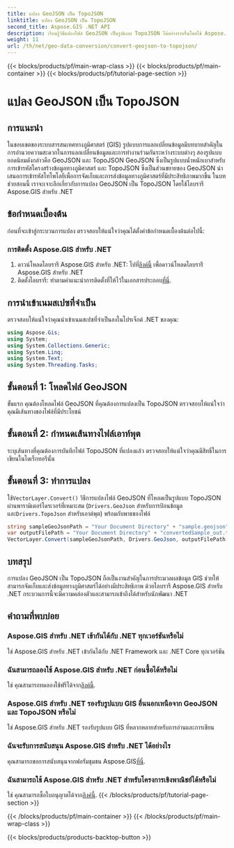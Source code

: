 ```yaml
---
title: แปลง GeoJSON เป็น TopoJSON
linktitle: แปลง GeoJSON เป็น TopoJSON
second_title: Aspose.GIS .NET API
description: เรียนรู้วิธีแปลงไฟล์ GeoJSON เป็นรูปแบบ TopoJSON ได้อย่างราบรื่นโดยใช้ Aspose.GIS สำหรับไลบรารี .NET เพิ่มประสิทธิภาพการประมวลผลข้อมูล GIS ของคุณ
weight: 11
url: /th/net/geo-data-conversion/convert-geojson-to-topojson/
---
```


{{< blocks/products/pf/main-wrap-class >}}
{{< blocks/products/pf/main-container >}}
{{< blocks/products/pf/tutorial-page-section >}}

# แปลง GeoJSON เป็น TopoJSON

## การแนะนำ
ในขอบเขตของระบบสารสนเทศทางภูมิศาสตร์ (GIS) รูปแบบการแลกเปลี่ยนข้อมูลมีบทบาทสำคัญในการอำนวยความสะดวกในการแลกเปลี่ยนข้อมูลและการทำงานร่วมกันระหว่างระบบต่างๆ สองรูปแบบยอดนิยมดังกล่าวคือ GeoJSON และ TopoJSON GeoJSON ซึ่งเป็นรูปแบบน้ำหนักเบาสำหรับการเข้ารหัสโครงสร้างข้อมูลทางภูมิศาสตร์ และ TopoJSON ซึ่งเป็นส่วนขยายของ GeoJSON นำเสนอการเข้ารหัสโทโพโลยีเพื่อการจัดเก็บและการส่งข้อมูลทางภูมิศาสตร์ที่มีประสิทธิภาพมากขึ้น ในบทช่วยสอนนี้ เราจะเจาะลึกเกี่ยวกับการแปลง GeoJSON เป็น TopoJSON โดยใช้ไลบรารี Aspose.GIS สำหรับ .NET
## ข้อกำหนดเบื้องต้น
ก่อนที่จะเข้าสู่กระบวนการแปลง ตรวจสอบให้แน่ใจว่าคุณได้ตั้งค่าข้อกำหนดเบื้องต้นต่อไปนี้:
### การติดตั้ง Aspose.GIS สำหรับ .NET
1.  ดาวน์โหลดไลบรารี Aspose.GIS สำหรับ .NET: ไปที่[ลิงค์นี้](https://releases.aspose.com/gis/net/) เพื่อดาวน์โหลดไลบรารี Aspose.GIS สำหรับ .NET
2.  ติดตั้งไลบรารี: ทำตามคำแนะนำการติดตั้งที่ให้ไว้ในเอกสารประกอบ[ที่นี่](https://reference.aspose.com/gis/net/).

## การนำเข้าเนมสเปซที่จำเป็น
ตรวจสอบให้แน่ใจว่าคุณนำเข้าเนมสเปซที่จำเป็นลงในโปรเจ็กต์ .NET ของคุณ:
```csharp
using Aspose.Gis;
using System;
using System.Collections.Generic;
using System.Linq;
using System.Text;
using System.Threading.Tasks;
```

## ขั้นตอนที่ 1: โหลดไฟล์ GeoJSON
ขั้นแรก คุณต้องโหลดไฟล์ GeoJSON ที่คุณต้องการแปลงเป็น TopoJSON ตรวจสอบให้แน่ใจว่าคุณมีเส้นทางของไฟล์ที่มีประโยชน์
## ขั้นตอนที่ 2: กำหนดเส้นทางไฟล์เอาท์พุต
ระบุเส้นทางที่คุณต้องการบันทึกไฟล์ TopoJSON ที่แปลงแล้ว ตรวจสอบให้แน่ใจว่าคุณมีสิทธิ์ในการเขียนในไดเร็กทอรีนั้น
## ขั้นตอนที่ 3: ทำการแปลง
 ใช้`VectorLayer.Convert()` วิธีการแปลงไฟล์ GeoJSON ที่โหลดเป็นรูปแบบ TopoJSON ผ่านพารามิเตอร์ไดรเวอร์ที่เหมาะสม (`Drivers.GeoJson` สำหรับการป้อนข้อมูลและ`Drivers.TopoJson` สำหรับเอาต์พุต) พร้อมกับพาธของไฟล์
```csharp
string sampleGeoJsonPath = "Your Document Directory" + "sample.geojson";
var outputFilePath = "Your Document Directory" + "convertedSample_out.topojson";
VectorLayer.Convert(sampleGeoJsonPath, Drivers.GeoJson, outputFilePath, Drivers.TopoJson);
```

## บทสรุป
การแปลง GeoJSON เป็น TopoJSON ถือเป็นงานสำคัญในการประมวลผลข้อมูล GIS ช่วยให้สามารถจัดเก็บและส่งข้อมูลทางภูมิศาสตร์ได้อย่างมีประสิทธิภาพ ด้วยไลบรารี Aspose.GIS สำหรับ .NET กระบวนการนี้จะมีความคล่องตัวและสามารถเข้าถึงได้สำหรับนักพัฒนา .NET
## คำถามที่พบบ่อย
### Aspose.GIS สำหรับ .NET เข้ากันได้กับ .NET ทุกเวอร์ชันหรือไม่
ใช่ Aspose.GIS สำหรับ .NET เข้ากันได้กับ .NET Framework และ .NET Core ทุกเวอร์ชัน
### ฉันสามารถลองใช้ Aspose.GIS สำหรับ .NET ก่อนซื้อได้หรือไม่
 ใช่ คุณสามารถทดลองใช้ฟรีได้จาก[ลิงค์นี้](https://releases.aspose.com/).
### Aspose.GIS สำหรับ .NET รองรับรูปแบบ GIS อื่นนอกเหนือจาก GeoJSON และ TopoJSON หรือไม่
ใช่ Aspose.GIS สำหรับ .NET รองรับรูปแบบ GIS ที่หลากหลายสำหรับการอ่านและการเขียน
### ฉันจะรับการสนับสนุน Aspose.GIS สำหรับ .NET ได้อย่างไร
 คุณสามารถขอการสนับสนุนจากฟอรัมชุมชน Aspose.GIS[ที่นี่](https://forum.aspose.com/c/gis/33).
### ฉันสามารถใช้ Aspose.GIS สำหรับ .NET สำหรับโครงการเชิงพาณิชย์ได้หรือไม่
 ใช่ คุณสามารถซื้อใบอนุญาตได้จาก[ลิงค์นี้](https://purchase.aspose.com/buy).
{{< /blocks/products/pf/tutorial-page-section >}}

{{< /blocks/products/pf/main-container >}}
{{< /blocks/products/pf/main-wrap-class >}}

{{< blocks/products/products-backtop-button >}}
